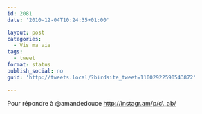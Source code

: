```yaml
---
id: 2081
date: '2010-12-04T10:24:35+01:00'

layout: post
categories:
  - Vis ma vie
tags:
  - tweet
format: status
publish_social: no
guid: 'http://tweets.local/?birdsite_tweet=11002922590543872'

---
```


Pour répondre à @amandedouce http://instagr.am/p/c\_ab/